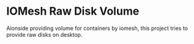 # IOMesh Raw Disk Volume
Alonside providing volume for containers by iomesh, this project tries to provide raw disks on desktop.
